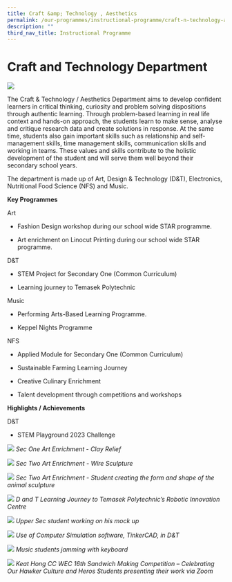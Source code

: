 ```yaml
---
title: Craft &amp; Technology , Aesthetics
permalink: /our-programmes/instructional-programme/craft-n-technology-aesthetics/
description: ""
third_nav_title: Instructional Programme
---
```

#  Craft and Technology Department 
![](/images/2023%20Craft%20and%20Tech%20Aesthetics/craft%20&%20technology%20(1).jpg)

The Craft & Technology / Aesthetics Department aims to develop confident learners in critical thinking, curiosity and problem solving dispositions through authentic learning. Through problem-based learning in real life context and hands-on approach, the students learn to make sense, analyse and critique research data and create solutions in response. At the same time, students also gain important skills such as relationship and self-management skills, time management skills, communication skills and working in teams. These values and skills contribute to the holistic development of the student and will serve them well beyond their secondary school years. 

The department is made up of Art, Design & Technology (D&T), Electronics, Nutritional Food Science (NFS) and Music.


**Key Programmes**

Art

*   Fashion Design workshop during our school wide STAR programme.
    
*   Art enrichment on Linocut Printing during our school wide STAR programme.
    

D&T

*   STEM Project for Secondary One (Common Curriculum)
    
*   Learning journey to Temasek Polytechnic
    
Music

*   Performing Arts-Based Learning Programme.  
    
*   Keppel Nights Programme
    

NFS

*   Applied Module for Secondary One (Common Curriculum)
    
*   Sustainable Farming Learning Journey
    
*   Creative Culinary Enrichment
    
*   Talent development through competitions and workshops
    
 
 **Highlights / Achievements**

D&T

*   STEM Playground 2023 Challenge
    
![](/images/Sec%201%20-%20Students%20in%20class%20working%20on%20their%20clay%20display%20project.jpg)
*Sec One Art Enrichment - Clay Relief*

![](/images/Sec%202%20-%20Our%20student%20creating%20the%20form%20and%20shape%20of%20the%20animal%20sculpture.jpg)
*Sec Two Art Enrichment - Wire Sculpture*

![](/images/Sec%202%20-%20Students%20working%20on%20the%20initial%20base%20of%20their%20wire%20sculpture.jpg)
*Sec Two Art Enrichment - Student creating the form and shape of the animal sculpture*

![](/images/Copy%20of%20DT%20Learning%20Journey%20to%20Temasek%20Polytechnics%20Robotic%20Innovation%20Centre.jpg)
*D and T Learning Journey to Temasek Polytechnic’s Robotic Innovation Centre*

![](/images/Copy%20of%20US%20pupil%20working%20on%20his%20mock%20up.jpg)
*Upper Sec student working on his mock up*

![](/images/Copy%20of%20Use%20of%20Computer%20Simulation%20software%20TinkerCad%20in%20DT.jpg)
*Use of Computer Simulation software, TinkerCAD, in D&amp;T*

![](/images/Music_Keyboard2.jpg)
*Music students jamming with keyboard*

![](/images/Copy%20of%20Students%20presenting%20their%20work%20via%20zoom.jpg)
*Keat Hong CC WEC 16th Sandwich Making Competition – Celebrating Our Hawker Culture and Heros Students presenting their work via Zoom*

